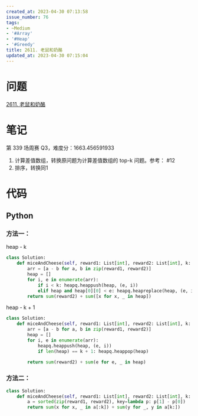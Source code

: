 ```yaml
---
created_at: 2023-04-30 07:13:58
issue_number: 76
tags:
- ~Medium
- '#Array'
- '#Heap'
- '#Greedy'
title: 2611. 老鼠和奶酪
updated_at: 2023-04-30 07:15:04
---
```


# 问题

[2611. 老鼠和奶酪](https://leetcode.cn/problems/mice-and-cheese/)

# 笔记

第 339 场周赛 Q3，难度分：1663.456591933

1. 计算差值数组，转换原问题为计算差值数组的 top-k 问题。参考：  #12 
2. 排序，转换同1

# 代码

## Python

### 方法一：

heap - k

```python
class Solution:
    def miceAndCheese(self, reward1: List[int], reward2: List[int], k: int) -> int:
        arr = [a - b for a, b in zip(reward1, reward2)]
        heap = []
        for i, e in enumerate(arr):
            if i < k: heapq.heappush(heap, (e, i))
            elif heap and heap[0][0] < e: heapq.heapreplace(heap, (e, i))
        return sum(reward2) + sum([x for x, _ in heap])
```

heap - k + 1
```python
class Solution:
    def miceAndCheese(self, reward1: List[int], reward2: List[int], k: int) -> int:
        arr = [a - b for a, b in zip(reward1, reward2)]
        heap = []
        for i, e in enumerate(arr):
            heapq.heappush(heap, (e, i))
            if len(heap) == k + 1: heapq.heappop(heap)

        return sum(reward2) + sum(e for e, _ in heap)
```

### 方法二：

```python
class Solution:
    def miceAndCheese(self, reward1: List[int], reward2: List[int], k: int) -> int:
        a = sorted(zip(reward1, reward2), key=lambda p: p[1] - p[0])
        return sum(x for x, _ in a[:k]) + sum(y for _, y in a[k:])
```